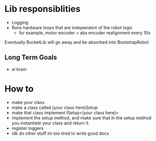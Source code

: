 # Lib responsiblities
- Logging
- Runs hardware loops that are independent of the robot logic
  - for example, motor encoder + abs encoder realignment every 10s

Eventually BucketLib will go away and be absorbed into BootstrapRobot

## Long Term Goals
- ai brain


# How to
- make your class
- make a class called (your class here)Setup
- make that class implement ISetup<(your class here)>
- implement the setup method, and make sure that in the setup method you instantiate your class and return it
- register loggers
- idk do other stuff im too tired to write good docs

